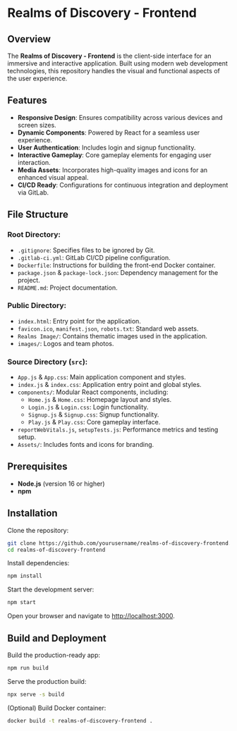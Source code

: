# Realms of Discovery - Frontend

## Overview
The **Realms of Discovery - Frontend** is the client-side interface for an immersive and interactive application. Built using modern web development technologies, this repository handles the visual and functional aspects of the user experience.

## Features
- **Responsive Design**: Ensures compatibility across various devices and screen sizes.
- **Dynamic Components**: Powered by React for a seamless user experience.
- **User Authentication**: Includes login and signup functionality.
- **Interactive Gameplay**: Core gameplay elements for engaging user interaction.
- **Media Assets**: Incorporates high-quality images and icons for an enhanced visual appeal.
- **CI/CD Ready**: Configurations for continuous integration and deployment via GitLab.

## File Structure

### Root Directory:
- `.gitignore`: Specifies files to be ignored by Git.
- `.gitlab-ci.yml`: GitLab CI/CD pipeline configuration.
- `Dockerfile`: Instructions for building the front-end Docker container.
- `package.json` & `package-lock.json`: Dependency management for the project.
- `README.md`: Project documentation.

### Public Directory:
- `index.html`: Entry point for the application.
- `favicon.ico`, `manifest.json`, `robots.txt`: Standard web assets.
- `Realms Image/`: Contains thematic images used in the application.
- `images/`: Logos and team photos.

### Source Directory (`src`):
- `App.js` & `App.css`: Main application component and styles.
- `index.js` & `index.css`: Application entry point and global styles.
- `components/`: Modular React components, including:
  - `Home.js` & `Home.css`: Homepage layout and styles.
  - `Login.js` & `Login.css`: Login functionality.
  - `Signup.js` & `Signup.css`: Signup functionality.
  - `Play.js` & `Play.css`: Core gameplay interface.
- `reportWebVitals.js`, `setupTests.js`: Performance metrics and testing setup.
- `Assets/`: Includes fonts and icons for branding.

## Prerequisites
- **Node.js** (version 16 or higher)
- **npm**

## Installation

Clone the repository:
```bash
git clone https://github.com/yourusername/realms-of-discovery-frontend.git
cd realms-of-discovery-frontend
```

Install dependencies:
```bash
npm install
```

Start the development server:
```bash
npm start
```

Open your browser and navigate to [http://localhost:3000](http://localhost:3000).

## Build and Deployment

Build the production-ready app:
```bash
npm run build
```

Serve the production build:
```bash
npx serve -s build
```

(Optional) Build Docker container:
```bash
docker build -t realms-of-discovery-frontend .
```